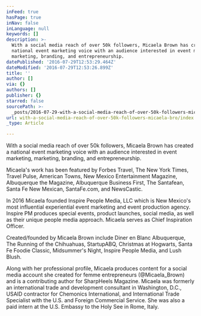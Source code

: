 ```yaml
---
inFeed: true
hasPage: true
inNav: false
inLanguage: null
keywords: []
description: >-
  With a social media reach of over 50k followers, Micaela Brown has created a
  national event marketing voice with an audience interested in event marketing,
  marketing, branding, and entrepreneurship. 
datePublished: '2016-07-29T12:53:29.464Z'
dateModified: '2016-07-29T12:53:26.899Z'
title: ''
author: []
via: {}
authors: []
publisher: {}
starred: false
sourcePath: >-
  _posts/2016-07-29-with-a-social-media-reach-of-over-50k-followers-micaela-bro.md
url: with-a-social-media-reach-of-over-50k-followers-micaela-bro/index.html
_type: Article

---
```

With a social media reach of over 50k followers, Micaela Brown has created a national event marketing voice with an audience interested in event marketing, marketing, branding, and entrepreneurship. 

Micaela's work has been featured by Forbes Travel, The New York Times, Travel Pulse, American Towns, New Mexico Entertainment Magazine, Albuquerque the Magazine, Albuquerque Business First, The Santafean, Santa Fe New Mexican, SantaFe.com, and NewsCastic. 

In 2016 Micaela founded Inspire People Media, LLC which is New Mexico's most influential experiential event marketing and event production agency. Inspire PM produces special events, product launches, social media, as well as their unique people media approach. Micaela serves as Chief Inspiration Officer. 

Created/founded by Micaela Brown include Diner en Blanc Albuquerque, The Running of the Chihuahuas, StartupABQ, Christmas at Hogwarts, Santa Fe Foodie Classic, Midsummer's Night, Inspire People Media, and Lush Blush. 

Along with her professional profile, Micaela produces content for a social media account she created for femme entrepreneurs (@Micaela\_Brown) and is a contributing author for SharpHeels Magazine. Micaela was formerly an international trade and development consultant in Washington, D.C., USAID contractor for Chemonics International, and International Trade Specialist with the U.S. and Foreign Commercial Service. She was also a paid intern at the U.S. Embassy to the Holy See in Rome, Italy.